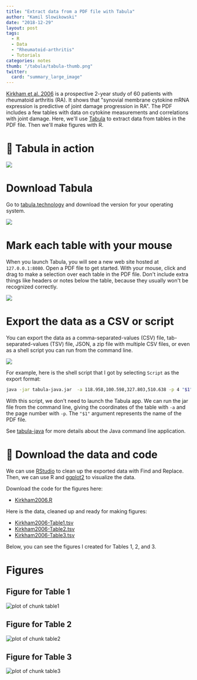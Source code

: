 ```yaml
---
title: "Extract data from a PDF file with Tabula"
author: "Kamil Slowikowski"
date: "2018-12-29"
layout: post
tags: 
  - R
  - Data
  - "Rheumatoid-arthritis"
  - Tutorials
categories: notes
thumb: "/tabula/tabula-thumb.png"
twitter:
  card: "summary_large_image"
---
```






[Kirkham et al. 2006][1] is a prospective 2-year study of 60 patients with
rheumatoid arthritis (RA). It shows that "synovial membrane cytokine mRNA
expression is predictive of joint damage progression in RA". The PDF includes a
few tables with data on cytokine measurements and correlations with joint
damage. Here, we'll use [Tabula] to extract data from tables in the PDF file.
Then we'll make figures with R.

[1]: https://www.ncbi.nlm.nih.gov/pubmed/16572447
[Tabula]: https://tabula.technology/

<!--more-->

# :racehorse: Tabula in action

<img src="/tabula/tabula-in-action.gif">

# Download Tabula

Go to <a rel="noopener" target="_blank" href="https://tabula.technology">tabula.technology</a> and download the
version for your operating system.

<img src="/tabula/tabula-logo.png">

# Mark each table with your mouse

When you launch Tabula, you will see a new web site hosted at `127.0.0.1:8080`.
Open a PDF file to get started. With your mouse, click and drag to make a
selection over each table in the PDF file. Don't include extra things like
headers or notes below the table, because they usually won't be recognized
correctly.

<img src="/tabula/tabula-select-table.png">

# Export the data as a CSV or script

You can export the data as a comma-separated-values (CSV) file,
tab-separated-values (TSV) file, JSON, a zip file with multiple CSV files, or
even as a shell script you can run from the command line.

<img src="/tabula/tabula-export-options.png">

For example, here is the shell script that I got by selecting `Script` as the
export format:

```bash
java -jar tabula-java.jar  -a 118.958,100.598,327.803,510.638 -p 4 "$1" 
```

With this script, we don't need to launch the Tabula app. We can run the jar
file from the command line, giving the coordinates of the table with `-a` and
the page number with `-p`. The `"$1"` argument represents the name of the PDF
file.

See [tabula-java](https://github.com/tabulapdf/tabula-java) for more details
about the Java command line application.

# :floppy_disk: Download the data and code

We can use [RStudio] to clean up the exported data with Find and Replace. Then,
we can use R and [ggplot2] to visualize the data.

[RStudio]: https://www.rstudio.com/
[ggplot2]: https://ggplot2.tidyverse.org/

Download the code for the figures here:

- <a rel="noopener" target="_blank" href="/notes/Kirkham2006.R" download>Kirkham2006.R</a>

Here is the data, cleaned up and ready for making figures:

<ul>
<li><a rel="noopener" target="_blank" href="/notes/data/Kirkham2006-Table1.tsv" download>Kirkham2006-Table1.tsv</a></li>
<li><a rel="noopener" target="_blank" href="/notes/data/Kirkham2006-Table2.tsv" download>Kirkham2006-Table2.tsv</a></li>
<li><a rel="noopener" target="_blank" href="/notes/data/Kirkham2006-Table3.tsv" download>Kirkham2006-Table3.tsv</a></li>
</ul>

Below, you can see the figures I created for Tables 1, 2, and 3.

# Figures

## Figure for Table 1


![plot of chunk table1](/notes/Kirkham2006_files/figure-html/table1-1.png)


## Figure for Table 2


![plot of chunk table2](/notes/Kirkham2006_files/figure-html/table2-1.png)


## Figure for Table 3


![plot of chunk table3](/notes/Kirkham2006_files/figure-html/table3-1.png)


